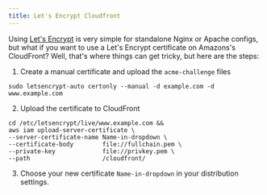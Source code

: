 ```yaml
---
title: Let's Encrypt Cloudfront
---
```


Using <a href="https://letsencrypt.org" target="_blank">Let's Encrypt</a> is very simple for standalone Nginx or Apache configs, but what if you want to use a Let's Encrypt certificate on Amazons's CloudFront?
Well, that's where things can get tricky, but here are the steps:

1. Create a manual certificate and upload the `acme-challenge` files
  ```
  sudo letsencrypt-auto certonly --manual -d example.com -d www.example.com
  ```

2. Upload the certificate to CloudFront
  ```
  cd /etc/letsencrypt/live/www.example.com &&
  aws iam upload-server-certificate \
  --server-certificate-name Name-in-dropdown \
  --certificate-body        file://fullchain.pem \
  --private-key             file://privkey.pem \
  --path                    /cloudfront/
  ```

3. Choose your new certificate `Name-in-dropdown` in your distribution settings.

